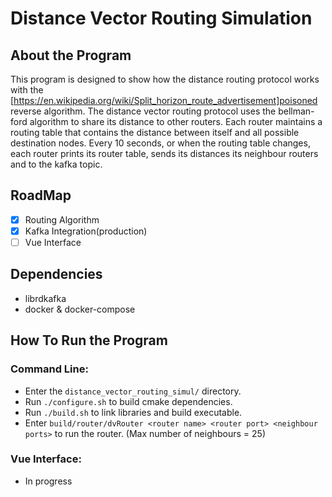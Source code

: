# Distance Vector Routing Simulation
## About the Program

This program is designed to show how the distance routing protocol works with the [https://en.wikipedia.org/wiki/Split_horizon_route_advertisement]poisoned reverse algorithm.
The distance vector routing protocol uses the bellman-ford algorithm to share its distance to other routers. 
Each router maintains a routing table that contains the distance between itself and all possible destination nodes.
Every 10 seconds, or when the routing table changes, each router prints its router table, sends its distances its neighbour routers and to the kafka topic.

## RoadMap
- [x] Routing Algorithm
- [x] Kafka Integration(production)
- [ ] Vue Interface

## Dependencies

- librdkafka
- docker & docker-compose

## How To Run the Program
### Command Line:
- Enter the `distance_vector_routing_simul/` directory.
- Run `./configure.sh` to build cmake dependencies.
- Run `./build.sh` to link libraries and build executable.
- Enter `build/router/dvRouter <router name> <router port> <neighbour ports>` to run the router.
  (Max number of neighbours = 25)
### Vue Interface:
- In progress